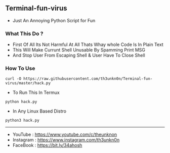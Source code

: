 ## Terminal-fun-virus
* Just An Annoying Python Script for Fun
### What This Do ?
* First Of All Its Not Harmful At All Thats Whay whole Code Is In Plain Text
* This Will Make Currunt Shell Unusable By Spamming Print MSG
* And Stop User From Escaping Shell & User Have To Close Shell
### How To Use
```
curl -O https://raw.githubusercontent.com/th3unkn0n/Terminal-fun-virus/master/hack.py
```
* To Run This In Termux
```
python hack.py
```
* In Any Linux Based Distro
```
python3 hack.py
```
---
* YouTube    : https://www.youtube.com/c/theunknon
* Instagram  : https://www.instagram.com/th3unkn0n
* FaceBook   : https://bit.ly/34ahosh
